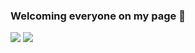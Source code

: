 ### Welcoming everyone on my page 👋
<img src="https://github-readme-stats.vercel.app/api/?username=rofifahnurul&hide=stars&count_private=true&theme=tokyonight&bg_color=45,28272B,413F49&hide_border&show_icons=true)]()">
<img src="https://github-readme-stats.vercel.app/api/top-langs/?username=rofifahnurul&langs_count=5&theme=tokyonight)]()">
<!--
**rofifahnurul/rofifahnurul** is a ✨ _special_ ✨ repository because its `README.md` (this file) appears on your GitHub profile.

Here are some ideas to get you started:

- 🔭 I’m currently working on ...
- 🌱 I’m currently learning ...
- 👯 I’m looking to collaborate on ...
- 🤔 I’m looking for help with ...
- 💬 Ask me about ...
- 📫 How to reach me: ...
- 😄 Pronouns: ...
- ⚡ Fun fact: ...
-->
